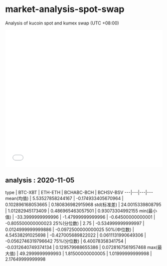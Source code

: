 # market-analysis-spot-swap
Analysis of kucoin spot and kumex swap (UTC +08:00)

<iframe width="100%" height="440" src="./data.html" frameborder="no" border="0" scrolling="no"></iframe>

## analysis : 2020-11-05

type | BTC-XBT | ETH-ETH | BCHABC-BCH | BCHSV-BSV 
---|---|---|---
mean(均值) | 5.53527858244167 | -0.174933405670964 | 0.102896168053665 | 0.180836982915968
std(标准差) | 24.0015339808795 | 1.01282945173409 | 0.486965463057501 | 0.93073304992155
min(最小值) | -33.3999999999996 | -1.47999999999996 | -0.64500000000001 | -0.805500000000023
25%(分位数) | 2.75 | -0.534999999999997 | 0.0124999999999886 | -0.0972500000000025
50%(中位数) | 4.54538291025698 | -0.427005689822022 | 0.0611131990649306 | -0.0562746319796642
75%(分位数) | 6.40078358341754 | -0.0312640749374134 | 0.129579988655386 | 0.0728167561957468
max(最大值) | 49.2999999999993 | 1.81500000000005 | 1.01999999999998 | 2.17649999999998
